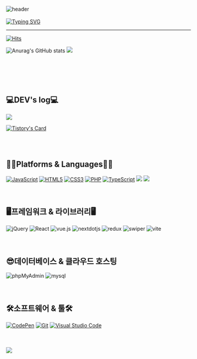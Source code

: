 ![header](https://capsule-render.vercel.app/api?type=Waving&color=6994CDEE&height=100)
<br><br>
[![Typing SVG](https://readme-typing-svg.demolab.com?font=Noto+Sans&weight=600&size=26&duration=4000&pause=1000&color=6994CDDA&width=435&lines=Welcome+to+seolhee's+GitHub!%F0%9F%91%8B)](https://git.io/typing-svg)
<br>
<hr>

[![Hits](https://hits.seeyoufarm.com/api/count/incr/badge.svg?url=https%3A%2F%2Fgithub.com%2Fseolhee313&count_bg=%2397C6ED&title_bg=%23515151&icon=github.svg&icon_color=%23FFFFFF&title=GITHUB&edge_flat=false)](https://hits.seeyoufarm.com)


![Anurag's GitHub stats](https://github-readme-stats.vercel.app/api?username=seolhee313&theme=nord&show_icons=true)
	<img src="https://github-readme-stats.vercel.app/api/top-langs/?username=seolhee313&layout=compact"><br><br>

<br>
<br>
<br>

<h2>💻DEV's log💻</h2>

<img src="https://img.shields.io/badge/tistory-000000?style=for-the-badge&logo=Tistory&logoColor=white">

[![Tistory's Card](https://github-readme-tistory-card.vercel.app/api?name=seolheeone&theme=default)](https://seolheeone.tistory.com/)

<br>
<br>
<h2>👩‍💻Platforms & Languages👩‍💻</h2>
<div>
  <a href="#"><img alt="JavaScript" src="https://img.shields.io/badge/JavaScript-F7DF1E?style=flat&logo=JavaScript&logoColor=white"></a>
  <a href="#"><img alt="HTML5" src="https://img.shields.io/badge/HTML5-E34F26?logo=HTML5&logoColor=white"></a>
  <a href="#"><img alt="CSS3" src="https://img.shields.io/badge/CSS3-1572B6?logo=CSS3&logoColor=white"></a>
  <a href="#"><img alt="PHP" src="https://img.shields.io/badge/PHP-777BB4?logo=PHP&logoColor=white"></a>
  <a href="#"><img alt="TypeScript" src="https://img.shields.io/badge/TypeScript-3178C6?logo=TypeScript&logoColor=white"></a>
  <img src="https://img.shields.io/badge/sass-CC6699?style=flat&logo=sass&logoColor=white" />
  <img src="https://img.shields.io/badge/tailwindcss-06B6D4?style=flat&logo=tailwindcss&logoColor=white" />
<br>
  <br>
  <br>
  <h2>🖥️프레임워크 & 라이브러리🖥️</h2>
<div>
<img alt="jQuery" src="https://img.shields.io/badge/jquery-0769AD?logo=jQuery&logoColor=white">
  <img alt="React" src="https://img.shields.io/badge/react-61DAFB?logo=react&logoColor=white">
  <img alt="vue.js" src="https://img.shields.io/badge/vue.js-4FC08D?logo=vuedotjs&logoColor=white">
  <img alt="nextdotjs" src="https://img.shields.io/badge/next.js-000000?logo=nextdotjs&logoColor=white">
  <img alt="redux" src="https://img.shields.io/badge/redux-764ABC?logo=redux&logoColor=white">
  <img alt="swiper" src="https://img.shields.io/badge/swiper-6332F6?logo=swiper&logoColor=white">
  <img alt="vite" src="https://img.shields.io/badge/vite-646CFF?logo=vite&logoColor=white">
</div>
  <br><br>
  
  <h2>😎데이터베이스 & 클라우드 호스팅</h2>
<div>
<img alt="phpMyAdmin" src="https://img.shields.io/badge/phpMyAdmin-6C78AF?logo=phpMyAdmin&logoColor=white">
  <img alt="mysql" src="https://img.shields.io/badge/mysql-4479A1?logo=mysql&logoColor=white">
</div>
  <br><br>

  <h2>🛠️소프트웨어 & 툴🛠️</h2>
<div>
  <a href="#"><img alt="CodePen" src="https://img.shields.io/badge/CodePen-000?logo=CodePen&logoColor=white"></a>
  <a href="#"><img alt="Git" src="https://img.shields.io/badge/Git-F05032?logo=Git&logoColor=white"></a>
  <a href="#"><img alt="Visual Studio Code" src="https://img.shields.io/badge/Visual Studio Code-007ACC?logo=Visual Studio Code&logoColor=white"></a>
</div>
  <br><br><br>

  <img src="https://capsule-render.vercel.app/api?type=waving&color=6994CDEE&height=100&section=footer&" />
